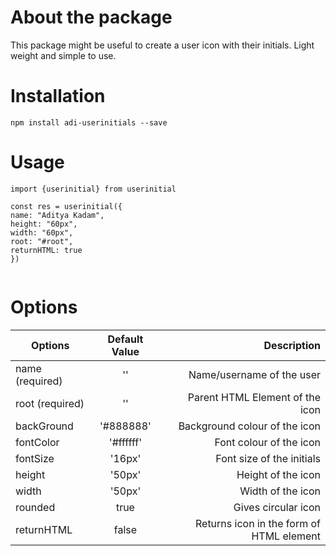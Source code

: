 # About the package

This package might be useful to create a user icon with their initials. Light weight and simple to use.


# Installation

`npm install adi-userinitials --save`


# Usage

```
import {userinitial} from userinitial

const res = userinitial({
name: "Aditya Kadam",
height: "60px",
width: "60px",
root: "#root",
returnHTML: true
})


```

   


# Options

| Options        | Default Value           | Description  |
| ------------- |:-------------:| -----:|
| name    (required)  | '' | Name/username of the user |
| root    (required)  | '' | Parent HTML Element of the icon |
| backGround      |   '#888888'    |   Background colour of the icon |
| fontColor | '#ffffff'      |   Font colour of the icon |
| fontSize | '16px'      |   Font size of the initials |
| height | '50px'      |  Height of the icon |
| width | '50px'      |   Width of the icon |
| rounded | true      |   Gives circular icon |
| returnHTML | false     |   Returns icon in the form of HTML element |
